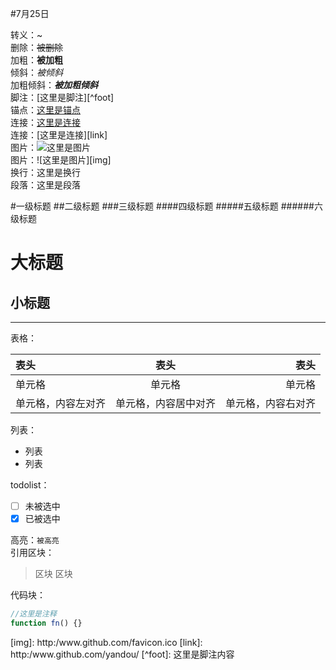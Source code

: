 #7月25日

转义：\~  
删除：~~被删除~~  
加粗：**被加粗**  
倾斜：*被倾斜*  
加粗倾斜：***被加粗倾斜***  
脚注：[这里是脚注][^foot]  
锚点：[这里是锚点](#anchor)  
连接：[这里是连接](http://www.github.com/yandou/)  
连接：[这里是连接][link]  
图片：![这里是图片](http://www.github.com/favicon.ico)  
图片：![这里是图片][img]  
换行：这里是换行  
段落：这里是段落

#一级标题
##二级标题
###三级标题
####四级标题
#####五级标题
######六级标题

大标题
=
小标题
-

---

表格：

|表头|表头|表头|
|:---|:---:|---:|
|单元格|单元格|单元格|
|单元格，内容左对齐|单元格，内容居中对齐|单元格，内容右对齐|

列表：  
- 列表
- 列表

todolist：  
- [ ] 未被选中
- [x] 已被选中

高亮：`被高亮`   
引用区块：   
> 区块
> 区块   


代码块：   
```javascript
//这里是注释
function fn() {}
```

<div id="anchor"></div>
[img]: http:/www.github.com/favicon.ico  
[link]: http:/www.github.com/yandou/
[^foot]: 这里是脚注内容
